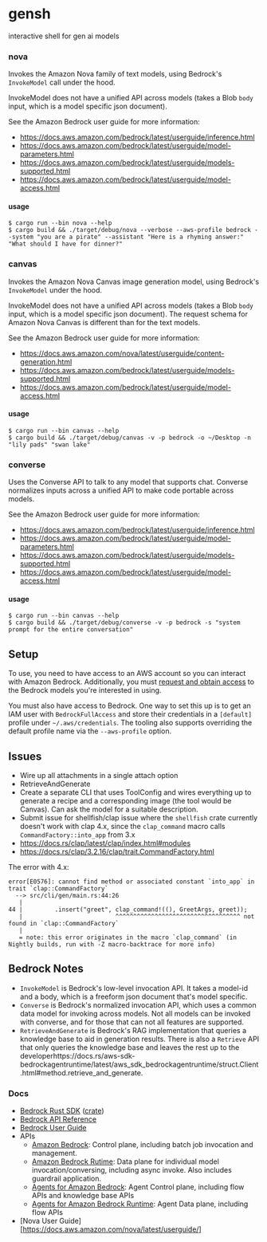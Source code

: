 # gensh
interactive shell for gen ai models

### nova

Invokes the Amazon Nova family of text models, using Bedrock's `InvokeModel` call under the hood.

InvokeModel does not have a unified API across models (takes a Blob `body` input, which is a model specific
json document).

See the Amazon Bedrock user guide for more information:
* https://docs.aws.amazon.com/bedrock/latest/userguide/inference.html
* https://docs.aws.amazon.com/bedrock/latest/userguide/model-parameters.html
* https://docs.aws.amazon.com/bedrock/latest/userguide/models-supported.html
* https://docs.aws.amazon.com/bedrock/latest/userguide/model-access.html

#### usage
```
$ cargo run --bin nova --help
$ cargo build && ./target/debug/nova --verbose --aws-profile bedrock --system "you are a pirate" --assistant "Here is a rhyming answer:" "What should I have for dinner?"
```

### canvas

Invokes the Amazon Nova Canvas image generation model, using Bedrock's `InvokeModel` under the hood.

InvokeModel does not have a unified API across models (takes a Blob `body` input, which is a model specific
json document).  The request schema for Amazon Nova Canvas is different than for the text models.

See the Amazon Bedrock user guide for more information:
* https://docs.aws.amazon.com/nova/latest/userguide/content-generation.html
* https://docs.aws.amazon.com/bedrock/latest/userguide/models-supported.html
* https://docs.aws.amazon.com/bedrock/latest/userguide/model-access.html

#### usage
```
$ cargo run --bin canvas --help
$ cargo build && ./target/debug/canvas -v -p bedrock -o ~/Desktop -n "lily pads" "swan lake"
```

### converse

Uses the Converse API to talk to any model that supports chat.  Converse normalizes inputs across
a unified API to make code portable across models.

See the Amazon Bedrock user guide for more information:
* https://docs.aws.amazon.com/bedrock/latest/userguide/inference.html
* https://docs.aws.amazon.com/bedrock/latest/userguide/model-parameters.html
* https://docs.aws.amazon.com/bedrock/latest/userguide/models-supported.html
* https://docs.aws.amazon.com/bedrock/latest/userguide/model-access.html

#### usage
```
$ cargo run --bin canvas --help
$ cargo build && ./target/debug/converse -v -p bedrock -s "system prompt for the entire conversation"
```

## Setup

To use, you need to have access to an AWS account so you can interact with Amazon Bedrock.  Additionally,
you must [request and obtain access](https://docs.aws.amazon.com/bedrock/latest/userguide/model-access.html)
to the Bedrock models you're interested in using.

You must also have access to Bedrock.  One way to set this up is to get an IAM user with `BedrockFullAccess`
and store their credentials in a `[default]` profile under `~/.aws/credentials`.  The tooling also supports
overriding the default profile name via the `--aws-profile` option.

## Issues
* Wire up all attachments in a single attach option
* RetrieveAndGenerate
* Create a separate CLI that uses ToolConfig and wires everything up to generate a recipe and a corresponding image (the tool would be Canvas).  Can ask the model for a suitable description.
* Submit issue for shellfish/clap issue where the `shellfish` crate currently doesn't work with clap 4.x, since the `clap_command` macro calls `CommandFactory::into_app` from 3.x 
* https://docs.rs/clap/latest/clap/index.html#modules
* https://docs.rs/clap/3.2.16/clap/trait.CommandFactory.html

The error with 4.x:

```
error[E0576]: cannot find method or associated constant `into_app` in trait `clap::CommandFactory`
  --> src/cli/gen/main.rs:44:26
   |
44 |         .insert("greet", clap_command!((), GreetArgs, greet));
   |                          ^^^^^^^^^^^^^^^^^^^^^^^^^^^^^^^^^^^ not found in `clap::CommandFactory`
   |
   = note: this error originates in the macro `clap_command` (in Nightly builds, run with -Z macro-backtrace for more info)
```

## Bedrock Notes

* `InvokeModel` is Bedrock's low-level invocation API.  It takes a model-id and a body, which is a freeform json document that's model specific.
* `Converse` is Bedrock's normalized invocation API, which uses a common data model for invoking across models.  Not all models can be invoked with converse, and for those that can not all features are supported.
* `RetrieveAndGenerate` is Bedrock's RAG implementation that queries a knowledge base to aid in generation results.  There is also a `Retrieve` API that only queries the knowledge base and leaves the rest up to the developerhttps://docs.rs/aws-sdk-bedrockagentruntime/latest/aws_sdk_bedrockagentruntime/struct.Client.html#method.retrieve_and_generate.

### Docs
* [Bedrock Rust SDK](https://github.com/awslabs/aws-sdk-rust) ([crate](https://github.com/awslabs/aws-sdk-rust))
* [Bedrock API Reference](https://docs.aws.amazon.com/bedrock/latest/APIReference/welcome.html) 
* [Bedrock User Guide](https://docs.aws.amazon.com/bedrock/latest/userguide/)
* APIs
    * [Amazon Bedrock](https://docs.aws.amazon.com/bedrock/latest/APIReference/API_Operations_Amazon_Bedrock.html): Control plane, including batch job invocation and management.
    * [Amazon Bedrock Rutime](https://docs.aws.amazon.com/bedrock/latest/APIReference/API_Operations_Amazon_Bedrock_Runtime.html): Data plane for individual model invocation/conversing, including async invoke.  Also includes guardrail application.
    * [Agents for Amazon Bedrock](https://docs.aws.amazon.com/bedrock/latest/APIReference/API_Operations_Agents_for_Amazon_Bedrock.html): Agent Control plane, including flow APIs and knowledge base APIs
    * [Agents for Amazon Bedrock Runtime](https://docs.aws.amazon.com/bedrock/latest/APIReference/API_Operations_Agents_for_Amazon_Bedrock_Runtime.html): Agent Data plane, including flow APIs
* [Nova User Guide][https://docs.aws.amazon.com/nova/latest/userguide/]

